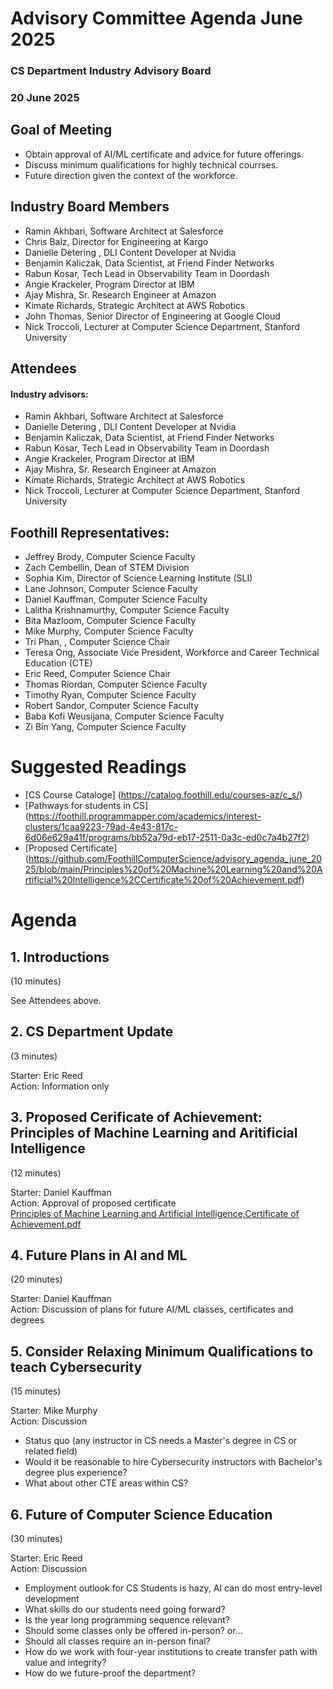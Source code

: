 # Advisory Committee Agenda June 2025
### CS Department Industry Advisory Board
### 20 June 2025

## Goal of Meeting
* Obtain approval of AI/ML certificate and advice for future offerings.
* Discuss minimum qualifications for highly technical courrses.
* Future direction given the context of the workforce.

## Industry Board Members
* Ramin Akhbari, Software Architect at Salesforce
* Chris Balz, Director for Engineering at Kargo
* Danielle Detering , DLI Content Developer at Nvidia
* Benjamin Kaliczak, Data Scientist, at Friend Finder Networks
* Rabun Kosar, Tech Lead in Observability Team in Doordash
* Angie Krackeler, Program Director at IBM
* Ajay Mishra, Sr. Research Engineer at Amazon
* Kimate Richards, Strategic Architect at AWS Robotics
* John Thomas, Senior Director of Engineering at Google Cloud
* Nick Troccoli, Lecturer at Computer Science Department, Stanford University

## Attendees
#### Industry advisors:
* Ramin Akhbari, Software Architect at Salesforce
* Danielle Detering , DLI Content Developer at Nvidia
* Benjamin Kaliczak, Data Scientist, at Friend Finder Networks
* Rabun Kosar, Tech Lead in Observability Team in Doordash
* Angie Krackeler, Program Director at IBM
* Ajay Mishra, Sr. Research Engineer at Amazon
* Kimate Richards, Strategic Architect at AWS Robotics
* Nick Troccoli, Lecturer at Computer Science Department, Stanford University

## Foothill Representatives:
* Jeffrey Brody, Computer Science Faculty
* Zach Cembellin, Dean of STEM Division
* Sophia Kim, Director of Science Learning Institute (SLI)
* Lane Johnson, Computer Science Faculty
* Daniel Kauffman, Computer Science Faculty
* Lalitha Krishnamurthy, Computer Science Faculty
* Bita Mazloom, Computer Science Faculty
* Mike Murphy, Computer Science Faculty
* Tri Phan, , Computer Science Chair
* Teresa Ong, Associate Vice President, Workforce and Career Technical Education (CTE)
* Eric Reed, Computer Science Chair
* Thomas Riordan, Computer Science Faculty
* Timothy Ryan, Computer Science Faculty
* Robert Sandor, Computer Science Faculty
* Baba Kofi Weusijana, Computer Science Faculty
* Zi Bin Yang, Computer Science Faculty

# Suggested Readings
* [CS Course Cataloge] (https://catalog.foothill.edu/courses-az/c_s/)
* [Pathways for students in CS] (https://foothill.programmapper.com/academics/interest-clusters/1caa9223-79ad-4e43-817c-6d06e629a41f/programs/bb52a79d-eb17-2511-0a3c-ed0c7a4b27f2)
* [Proposed Certificate] (https://github.com/FoothillComputerScience/advisory_agenda_june_2025/blob/main/Principles%20of%20Machine%20Learning%20and%20Artificial%20Intelligence%2CCertificate%20of%20Achievement.pdf)

# Agenda
## 1. Introductions
(10 minutes)

See Attendees above.

## 2. CS Department Update
(3 minutes)

Starter: Eric Reed  
Action: Information only  

## 3. Proposed Cerificate of Achievement: Principles of Machine Learning and Aritificial Intelligence
(12 minutes)  

Starter: Daniel Kauffman  
Action: Approval of proposed certificate  
[Principles of Machine Learning and Artificial Intelligence,Certificate of Achievement.pdf  
](https://github.com/FoothillComputerScience/advisory_agenda_june_2025/blob/main/Principles%20of%20Machine%20Learning%20and%20Artificial%20Intelligence%2CCertificate%20of%20Achievement.pdf)

## 4. Future Plans in AI and ML
(20 minutes)  

Starter: Daniel Kauffman  
Action: Discussion of plans for future AI/ML classes, certificates and degrees  


## 5. Consider Relaxing Minimum Qualifications to teach Cybersecurity
(15 minutes)  

Starter: Mike Murphy  
Action: Discussion  

* Status quo (any instructor in CS needs a Master's degree in CS or related field)
* Would it be reasonable to hire Cybersecurity instructors with Bachelor's degree plus experience?
* What about other CTE areas within CS?
  

## 6. Future of Computer Science Education
(30 minutes)  

Starter: Eric Reed  
Action: Discussion  

* Employment outlook for CS Students is hazy, AI can do most entry-level development
* What skills do our students need going forward?
* Is the year long programming sequence relevant?
* Should some classes only be offered in-person? or...
* Should all classes require an in-person final?
* How do we work with four-year institutions to create transfer path with value and integrity?
* How do we future-proof the department?









